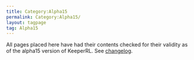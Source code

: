 ```yaml
---
title: Category:Alpha15
permalink: Category:Alpha15/
layout: tagpage
tag: Alpha15
---
```


All pages placed here have had their contents checked for their validity
as of the alpha15 version of KeeperRL. See
[changelog](:Alpha15_Changelog "wikilink").
